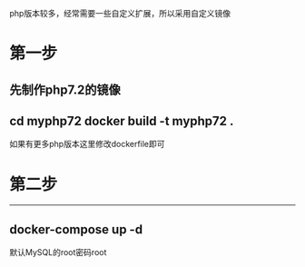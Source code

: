 
php版本较多，经常需要一些自定义扩展，所以采用自定义镜像

第一步
=====================
先制作php7.2的镜像
--------------
cd myphp72
docker build -t myphp72 . 
--------------
如果有更多php版本这里修改dockerfile即可

第二步
=====================
--------------
docker-compose up -d
--------------

默认MySQL的root密码root
